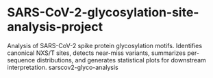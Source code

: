 # SARS-CoV-2-glycosylation-site-analysis-project
Analysis of SARS-CoV-2 spike protein glycosylation motifs. Identifies canonical NXS/T sites, detects near-miss variants, summarizes per-sequence distributions, and generates statistical plots for downstream interpretation.
sarscov2-glyco-analysis
